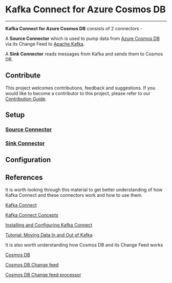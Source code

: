 # Kafka Connect for Azure Cosmos DB
________________________

**Kafka Connect for Azure Cosmos DB** consists of 2 connectors -

A **Source Connector** which is used to pump data from [Azure Cosmos DB](https://azure.microsoft.com/services/cosmos-db//) via its Change Feed to [Apache Kafka](https://kafka.apache.org/). 

A **Sink Connector** reads messages from Kafka and sends them to Cosmos DB. 

## Contribute
This project welcomes contributions, feedback and suggestions. 
If you would like to become a contributor to this project, please refer to our [Contribution Guide](CONTRIBUTING.MD).

## Setup

### [Source Connector](doc/README_Source.md)

### [Sink Connector](doc/README_Sink.md)


## Configuration


## References
It is worth looking through this material to get better understanding of how Kafka Connect and these connectors work and how to use them. 

[Kafka Connect](https://docs.confluent.io/current/connect/index.html)

[Kafka Connect Concepts](https://docs.confluent.io/current/connect/concepts.html)

[Installing and Configuring Kafka Connect](https://docs.confluent.io/current/connect/userguide.html)

[Tutorial: Moving Data In and Out of Kafka](https://docs.confluent.io/current/connect/quickstart.html)

It is also worth understanding how Cosmos DB and its Change Feed works

[Cosmos DB](https://docs.microsoft.com/en-us/azure/cosmos-db/introduction)

[Cosmos DB Change feed](https://docs.microsoft.com/azure/cosmos-db/change-feed)

[Cosmos DB Change feed processor](https://docs.microsoft.com/en-us/azure/cosmos-db/change-feed-processor)